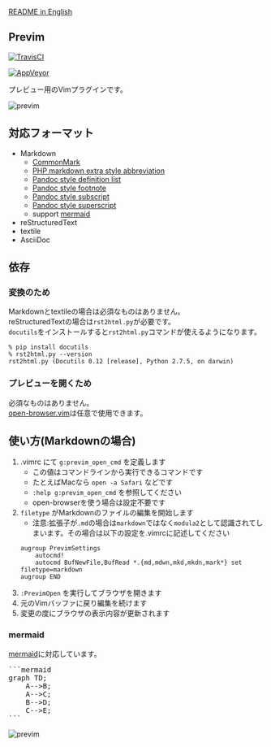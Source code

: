 [README in English](https://github.com/previm/previm/blob/master/README-en.mkd)

## Previm

[![TravisCI](https://travis-ci.org/previm/previm.svg?branch=master)](https://travis-ci.org/previm/previm)

[![AppVeyor](https://ci.appveyor.com/api/projects/status/r12pom6aaiom3kqy?svg=true)](https://ci.appveyor.com/project/mattn/previm)


プレビュー用のVimプラグインです。  

![previm](https://raw.github.com/wiki/previm/previm/images/previm-example.gif)

## 対応フォーマット

* Markdown
    * [CommonMark](http://commonmark.org/)
    * [PHP markdown extra style abbreviation](https://github.com/markdown-it/markdown-it-abbr)
    * [Pandoc style definition list](https://github.com/markdown-it/markdown-it-deflist)
    * [Pandoc style footnote](https://github.com/markdown-it/markdown-it-footnote)
    * [Pandoc style subscript](https://github.com/markdown-it/markdown-it-sub)
    * [Pandoc style superscript](https://github.com/markdown-it/markdown-it-sup)
    * support [mermaid](http://knsv.github.io/mermaid/index.html)
* reStructuredText
* textile
* AsciiDoc

## 依存

### 変換のため

Markdownとtextileの場合は必須なものはありません。  
reStructuredTextの場合は`rst2html.py`が必要です。  
`docutils`をインストールすると`rst2html.py`コマンドが使えるようになります。

    % pip install docutils
    % rst2html.py --version
    rst2html.py (Docutils 0.12 [release], Python 2.7.5, on darwin)

### プレビューを開くため

必須なものはありません。  
[open-browser.vim](https://github.com/tyru/open-browser.vim)は任意で使用できます。


## 使い方(Markdownの場合)

1. .vimrc にて `g:previm_open_cmd` を定義します
    * この値はコマンドラインから実行できるコマンドです
    * たとえばMacなら `open -a Safari` などです
    * `:help g:previm_open_cmd` を参照してください
    * open-browserを使う場合は設定不要です
1. `filetype` がMarkdownのファイルの編集を開始します
    * 注意:拡張子が`.md`の場合は`markdown`ではなく`modula2`として認識されてしまいます。その場合は以下の設定を.vimrcに記述してください
    ```vim
    augroup PrevimSettings
        autocmd!
        autocmd BufNewFile,BufRead *.{md,mdwn,mkd,mkdn,mark*} set filetype=markdown
    augroup END
    ```
1. `:PrevimOpen` を実行してブラウザを開きます
1. 元のVimバッファに戻り編集を続けます
1. 変更の度にブラウザの表示内容が更新されます

### mermaid

[mermaid](http://knsv.github.io/mermaid/index.html)に対応しています。

<pre>
```mermaid
graph TD;
    A-->B;
    A-->C;
    B-->D;
    C-->E;
```
</pre>

![previm](https://raw.github.com/wiki/previm/previm/images/previm-example-mermaid.png)
